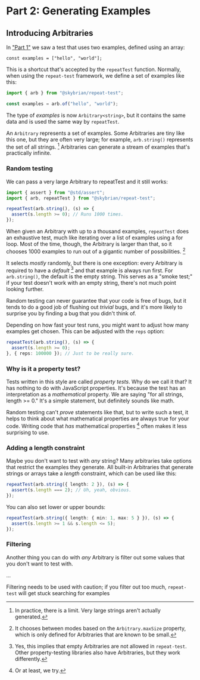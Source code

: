 # Part 2: Generating Examples

## Introducing Arbitraries

In ["Part 1"]("../1_getting_started.md") we saw a test that uses two examples, defined using an array:

```
const examples = ["hello", "world"];
```

This is a shortcut that's accepted by the `repeatTest` function. Normally, when using the `repeat-test` framework, we define a set of examples like this:

```ts
import { arb } from "@skybrian/repeat-test";

const examples = arb.of("hello", "world");
```

The type of *examples* is now `Arbitrary<string>`, but it contains the same data and is used the same way by `repeatTest`.

An `Arbitrary` represents a set of examples. Some Arbitraries are tiny like this one, but they are often very large; for example, `arb.string()` represents the set of all strings. [^1] Arbitraries can generate a stream of examples that's practically infinite.

### Random testing

We can pass a very large Arbitrary to repeatTest and it still works:

```ts
import { assert } from "@std/assert";
import { arb, repeatTest } from "@skybrian/repeat-test";

repeatTest(arb.string(), (s) => {
  assert(s.length >= 0); // Runs 1000 times.
});
```

When given an Arbitrary with up to a thousand examples, `repeatTest` does an exhaustive test, much like iterating over a list of examples using a for loop. Most of the time, though, the Arbitrary is larger than that, so it chooses 1000 examples to run out of a gigantic number of possibilities. [^2]

It selects *mostly* randomly, but there is one exception: every Arbitrary is required to have a *default* [^3] and that example is always run first. For `arb.string()`, the default is the empty string. This serves as a "smoke test;" if your test doesn't work with an empty string, there's not much point looking further.

Random testing can never guarantee that your code is free of bugs, but it tends to do a good job of flushing out *trivial* bugs, and it's more likely to surprise you by finding a bug that you didn't think of.

Depending on how fast your test runs, you might want to adjust how many examples get chosen. This can be adjusted with the `reps` option:

```ts
repeatTest(arb.string(), (s) => {
  assert(s.length >= 0);
}, { reps: 100000 }); // Just to be really sure.
```

### Why is it a property test?

Tests written in this style are called *property tests*. Why do we call it that? It has nothing to do with JavaScript properties. It's because the test has an interpretation as a *mathematical* property. We are saying "for all strings, length >= 0." It's a simple statement, but definitely sounds like math.

Random testing can't *prove* statements like that, but to write such a test, it helps to think about what mathematical properties are always true for your code. Writing code that *has* mathematical properties [^4] often makes it less surprising to use.

### Adding a length constraint

Maybe you don't want to test with *any* string? Many arbitraries take options that restrict the examples they generate. All built-in Arbitraries that generate strings or arrays take a *length* constraint, which can be used like this:

```ts
repeatTest(arb.string({ length: 2 }), (s) => {
  assert(s.length === 2); // Uh, yeah, obvious.
});
```

You can also set lower or upper bounds:

```ts
repeatTest(arb.string({ length: { min: 1, max: 5 } }), (s) => {
  assert(s.length >= 1 && s.length <= 5);
});
```


### Filtering

Another thing you can do with *any* Arbitrary is filter out some values that you don't want to test with.

...

Filtering needs to be used with caution; if you filter out too much, `repeat-test` will get stuck searching for examples 

[^1]: In practice, there is a limit. Very large strings aren't actually generated.

[^2]: It chooses between modes based on the `Arbitrary.maxSize` property, which is only defined for Arbitraries that are known to be small.

[^3]: Yes, this implies that empty Arbitraries are not allowed in `repeat-test`. Other property-testing libraries also have Arbitraries, but they work differently.

[^4]: Or at least, we try.